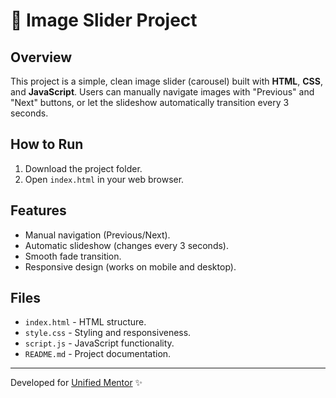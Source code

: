 # 📸 Image Slider Project

## Overview
This project is a simple, clean image slider (carousel) built with **HTML**, **CSS**, and **JavaScript**. Users can manually navigate images with "Previous" and "Next" buttons, or let the slideshow automatically transition every 3 seconds.

## How to Run
1. Download the project folder.
2. Open `index.html` in your web browser.

## Features
- Manual navigation (Previous/Next).
- Automatic slideshow (changes every 3 seconds).
- Smooth fade transition.
- Responsive design (works on mobile and desktop).

## Files
- `index.html` - HTML structure.
- `style.css` - Styling and responsiveness.
- `script.js` - JavaScript functionality.
- `README.md` - Project documentation.

---

Developed for [Unified Mentor](https://unifiedmentor.com) ✨
